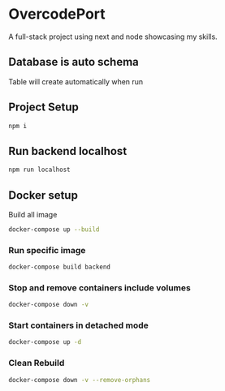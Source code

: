 # OvercodePort
A full-stack project using next and node showcasing my skills.

## Database is auto schema
Table will create automatically when run

## Project Setup 

```sh
npm i
```

## Run backend localhost

```sh
npm run localhost
```

## Docker setup

Build all image
```sh
docker-compose up --build
```

### Run specific image

```sh
docker-compose build backend
```

### Stop and remove containers include volumes

```sh
docker-compose down -v
```

### Start containers in detached mode

```sh
docker-compose up -d
```

### Clean Rebuild

```sh
docker-compose down -v --remove-orphans
```